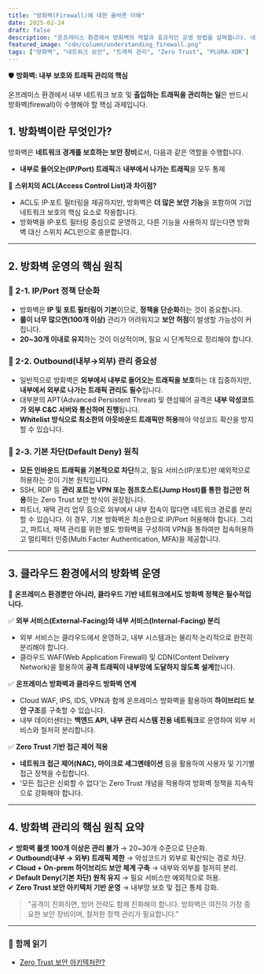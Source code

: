 ```yaml
---
title: "방화벽(Firewall)에 대한 올바른 이해"
date: 2025-02-24
draft: false
description: "온프레미스 환경에서 방화벽의 역할과 효과적인 운영 방법을 살펴봅니다. 네트워크 보호와 트래픽 관리의 핵심은 무엇일까요?"
featured_image: "cdn/column/understanding_firewall.png"
tags: ["방화벽", "네트워크 보안", "트래픽 관리", "Zero Trust", "PLURA-XDR"]
---
```


🛡 **방화벽: 내부 보호와 트래픽 관리의 핵심**

온프레미스 환경에서 내부 네트워크 보호 및 **출입하는 트래픽을 관리하는 일**은 반드시 방화벽(firewall)이 수행해야 할 핵심 과제입니다.

## 1. 방화벽이란 무엇인가?

방화벽은 **네트워크 경계를 보호하는 보안 장비**로서, 다음과 같은 역할을 수행합니다.

- **내부로 들어오는(IP/Port) 트래픽**과 **내부에서 나가는 트래픽**을 모두 통제

📌 **스위치의 ACL(Access Control List)과 차이점?**
- ACL도 IP·포트 필터링을 제공하지만, 방화벽은 **더 많은 보안 기능**을 포함하여 기업 네트워크 보호의 핵심 요소로 작용합니다.
- 방화벽을 IP·포트 필터링 중심으로 운영하고, 다른 기능을 사용하지 않는다면 방화벽 대신 스위치 ACL만으로 충분합니다.

---

## 2. 방화벽 운영의 핵심 원칙

### 🔹 2-1. **IP/Port 정책 단순화**
- 방화벽은 **IP 및 포트 필터링이 기본**이므로, **정책을 단순화**하는 것이 중요합니다.
- **룰이 너무 많으면(100개 이상)** 관리가 어려워지고 **보안 허점**이 발생할 가능성이 커집니다.
- **20~30개 이내로 유지**하는 것이 이상적이며, 필요 시 단계적으로 정리해야 합니다.

### 🔹 2-2. **Outbound(내부→외부) 관리 중요성**
- 일반적으로 방화벽은 **외부에서 내부로 들어오는 트래픽을 보호**하는 데 집중하지만, **내부에서 외부로 나가는 트래픽 관리도 필수**입니다.
- 대부분의 APT(Advanced Persistent Threat) 및 랜섬웨어 공격은 **내부 악성코드가 외부 C&C 서버와 통신하며 진행**됩니다.
- **Whitelist 방식으로 최소한의 아웃바운드 트래픽만 허용**해야 악성코드 확산을 방지할 수 있습니다.

### 🔹 2-3. **기본 차단(Default Deny) 원칙**
- **모든 인바운드 트래픽을 기본적으로 차단**하고, 필요 서비스(IP/포트)만 예외적으로 허용하는 것이 기본 원칙입니다.
- SSH, RDP 등 **관리 포트는 VPN 또는 점프호스트(Jump Host)를 통한 접근만 허용**하는 Zero Trust 보안 방식이 권장됩니다.
- 파트너, 재택 관리 업무 등으로 외부에서 내부 접속이 많다면 네트워크 경로를 분리할 수 있습니다. 이 경우, 기본 방화벽은 최소한으로 IP/Port 허용해야 합니다. 그리고, 파트너, 재택 관리를 위한 별도 방화벽을 구성하여 VPN을 통하여만 접속허용하고 멀티팩터 인증(Multi Facter Authentication, MFA)을 제공합니다.

---

## 3. 클라우드 환경에서의 방화벽 운영

🚀 **온프레미스 환경뿐만 아니라, 클라우드 기반 네트워크에서도 방화벽 정책은 필수적입니다.**

✅ **외부 서비스(External-Facing)와 내부 서비스(Internal-Facing) 분리**
- 외부 서비스는 클라우드에서 운영하고, 내부 시스템과는 물리적·논리적으로 완전히 분리해야 합니다.
- 클라우드 WAF(Web Application Firewall) 및 CDN(Content Delivery Network)을 활용하여 **공격 트래픽이 내부망에 도달하지 않도록 설계**합니다.

✅ **온프레미스 방화벽과 클라우드 방화벽 연계**
- Cloud WAF, IPS, IDS, VPN과 함께 온프레미스 방화벽을 활용하여 **하이브리드 보안 구조**를 구축할 수 있습니다.
- 내부 데이터센터는 **백엔드 API, 내부 관리 시스템 전용 네트워크**로 운영하여 외부 서비스와 철저히 분리합니다.

✅ **Zero Trust 기반 접근 제어 적용**
- **네트워크 접근 제어(NAC), 마이크로 세그멘테이션** 등을 활용하여 사용자 및 기기별 접근 정책을 수립합니다.
- ‘모든 접근은 신뢰할 수 없다’는 Zero Trust 개념을 적용하여 방화벽 정책을 지속적으로 강화해야 합니다.

---

## 4. 방화벽 관리의 핵심 원칙 요약

✔ **방화벽 룰셋 100개 이상은 관리 불가** → 20~30개 수준으로 단순화.  
✔ **Outbound(내부 → 외부) 트래픽 제한** → 악성코드가 외부로 확산되는 경로 차단.  
✔ **Cloud + On-prem 하이브리드 보안 체계 구축** → 내부와 외부를 철저히 분리.  
✔ **Default Deny(기본 차단) 원칙 유지** → 필요 서비스만 예외적으로 허용.  
✔ **Zero Trust 보안 아키텍처 기반 운영** → 내부망 보호 및 접근 통제 강화.  

> "공격이 진화하면, 방어 전략도 함께 진화해야 합니다. 방화벽은 여전히 가장 중요한 보안 장비이며, 철저한 정책 관리가 필요합니다."

---

### 📖 **함께 읽기**
- [Zero Trust 보안 아키텍처란?](https://blog.plura.io/ko/column/zero_trust_architecture/)
